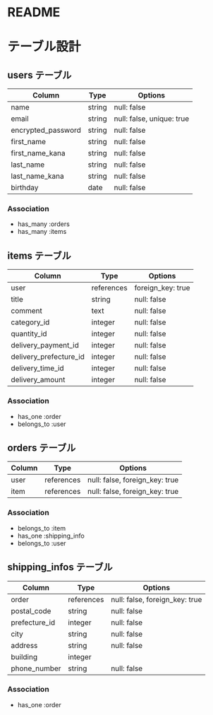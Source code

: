 # README
# テーブル設計

## users テーブル

| Column             | Type   | Options                   |
| ------------------ | ------ | ------------------------- |
| name               | string | null: false               |
| email              | string | null: false, unique: true |
| encrypted_password | string | null: false               |
| first_name         | string | null: false               |
| first_name_kana    | string | null: false               |
| last_name          | string | null: false               |
| last_name_kana     | string | null: false               |
| birthday           | date   | null: false               |

### Association

- has_many :orders
- has_many :items


## items テーブル

| Column                 | Type       | Options                        |
| ---------------------- | ---------- | ------------------------------ |
| user                   | references | foreign_key: true              |
| title                  | string     | null: false                    |
| comment                | text       | null: false                    |
| category_id            | integer    | null: false                    |
| quantity_id            | integer    | null: false                    |
| delivery_payment_id    | integer    | null: false                    |
| delivery_prefecture_id | integer    | null: false                    | 
| delivery_time_id       | integer    | null: false                    |
| delivery_amount        | integer    | null: false                    |

### Association

- has_one    :order
- belongs_to :user


## orders テーブル

| Column        | Type       | Options                        |
| ------------- | ---------- | ------------------------------ |
| user          | references | null: false, foreign_key: true |
| item          | references | null: false, foreign_key: true |

### Association

- belongs_to :item
- has_one    :shipping_info
- belongs_to :user

## shipping_infos テーブル

| Column        | Type       | Options                        |
| ------------- | ---------- | ------------------------------ |
| order         | references | null: false, foreign_key: true |
| postal_code   | string     | null: false                    |
| prefecture_id | integer    | null: false                    |
| city          | string     | null: false                    |
| address       | string     | null: false                    | 
| building      | integer    |                                |
| phone_number  | string     | null: false                    |

### Association

- has_one    :order
